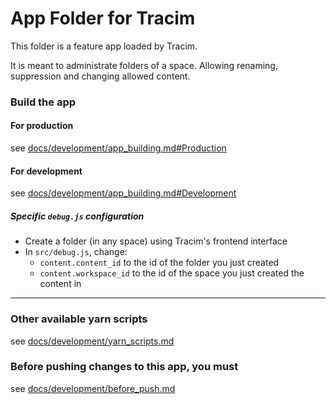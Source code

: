 App Folder for Tracim
===================

This folder is a feature app loaded by Tracim.

It is meant to administrate folders of a space. Allowing renaming, suppression and changing allowed content.

### Build the app

#### For production

see [docs/development/app_building.md#Production](/docs/development/app_building.md#production)

#### For development

see [docs/development/app_building.md#Development](/docs/development/app_building.md#development)

##### Specific `debug.js` configuration

- Create a folder (in any space) using Tracim's frontend interface
- In `src/debug.js`, change:
  - `content.content_id` to the id of the folder you just created
  - `content.workspace_id` to the id of the space you just created the content in

___

### Other available yarn scripts

see [docs/development/yarn_scripts.md](/docs/development/advanced/yarn_scripts.md)

### Before pushing changes to this app, you must

see [docs/development/before_push.md](/docs/development/before_push.md)
